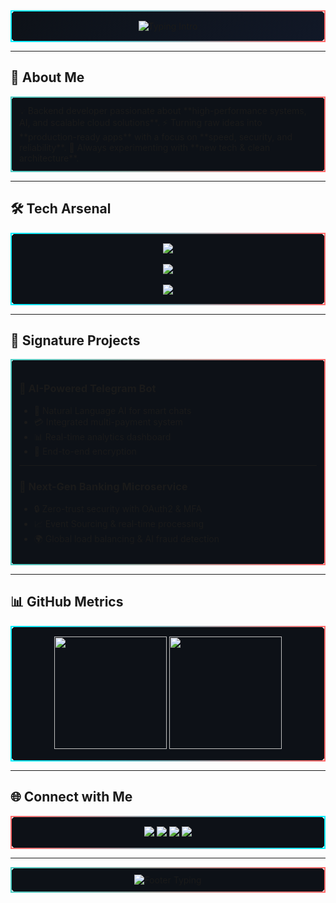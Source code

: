 <!-- Futuristic Intro -->
<div align="center" style="border: 2px solid; border-image: linear-gradient(90deg,#00F0FF,#FF6B6B) 1; padding: 15px; border-radius: 12px; background: linear-gradient(145deg,#0D1117,#111827);">
  <img src="https://readme-typing-svg.herokuapp.com?font=Orbitron&size=38&duration=2800&pause=800&color=00F0FF&center=true&vCenter=true&width=850&lines=🔥+Muhammad+Shirinov;💻+Backend+Developer;🚀+AI+%26+Cloud+Innovator" alt="Typing Intro" />
</div>

---

## 🌟 About Me
<div style="border: 2px solid; border-image: linear-gradient(90deg,#4ECDC4,#FF6B6B) 1; border-radius: 10px; padding: 12px; background-color: #0D1117;">
💡 Backend developer passionate about **high-performance systems, AI, and scalable cloud solutions**.  
⚡ Turning raw ideas into **production-ready apps** with a focus on **speed, security, and reliability**.  
🎯 Always experimenting with **new tech & clean architecture**.
</div>

---

## 🛠 Tech Arsenal
<div align="center" style="border: 2px solid; border-image: linear-gradient(90deg,#00F0FF,#FF6B6B) 1; padding: 15px; border-radius: 12px; background: #0D1117;">
  <img src="https://skillicons.dev/icons?i=java,spring,dotnet,nodejs,python,go&theme=dark" />
  <br/><br/>
  <img src="https://skillicons.dev/icons?i=mongodb,mysql,postgresql,redis,elasticsearch&theme=dark" />
  <br/><br/>
  <img src="https://skillicons.dev/icons?i=docker,kubernetes,aws,terraform,jenkins,grafana&theme=dark" />
</div>

---

## 🚀 Signature Projects
<div style="border: 2px solid; border-image: linear-gradient(90deg,#4ECDC4,#FF6B6B) 1; border-radius: 10px; padding: 12px; background-color: #0D1117;">

### 🤖 AI-Powered Telegram Bot
- 🧠 Natural Language AI for smart chats  
- 💳 Integrated multi-payment system  
- 📊 Real-time analytics dashboard  
- 🔐 End-to-end encryption  

---

### 🏦 Next-Gen Banking Microservice
- 🔒 Zero-trust security with OAuth2 & MFA  
- 📈 Event Sourcing & real-time processing  
- 🌍 Global load balancing & AI fraud detection  

</div>

---

## 📊 GitHub Metrics
<div align="center" style="border: 2px solid; border-image: linear-gradient(90deg,#00F0FF,#FF6B6B) 1; padding: 15px; border-radius: 12px; background: #0D1117;">
  <img src="https://github-readme-stats.vercel.app/api?username=shirinov77&show_icons=true&theme=tokyonight&count_private=true&include_all_commits=true&hide_border=true&title_color=00F0FF&icon_color=FF6B6B" height="180"/>
  <img src="https://github-readme-streak-stats.herokuapp.com/?user=shirinov77&theme=tokyonight&hide_border=true&ring=FF6B6B&fire=4ECDC4" height="180"/>
</div>

---

## 🌐 Connect with Me
<p align="center" style="border: 2px solid; border-image: linear-gradient(90deg,#FF6B6B,#00F0FF) 1; padding: 15px; border-radius: 12px; background: #0D1117;">
  <a href="https://t.me/Shirinov_m"><img src="https://skillicons.dev/icons?i=telegram" /></a>
  <a href="mailto:shirinovmuhammad11@gmail.com"><img src="https://skillicons.dev/icons?i=gmail" /></a>
  <a href="https://www.linkedin.com/in/muhammad-shirinov-1a5b35366"><img src="https://skillicons.dev/icons?i=linkedin" /></a>
  <a href="https://github.com/shirinov77"><img src="https://skillicons.dev/icons?i=github" /></a>
</p>

---

<div align="center" style="border: 2px solid; border-image: linear-gradient(90deg,#4ECDC4,#FF6B6B) 1; border-radius: 12px; padding: 10px; background: #0D1117;">
  <img src="https://readme-typing-svg.herokuapp.com?font=Orbitron&size=28&duration=2500&pause=1000&color=4ECDC4&center=true&width=650&lines=⚡+Let's+Build+Something+Epic!;💫+Innovation+Starts+Here" alt="Footer Typing" />
</div>
